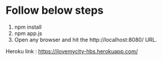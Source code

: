 # Follow below steps
1. npm install
2. npm app.js
3. Open any browser and hit the http://localhost:8080/ URL.

Heroku link : https://ilovemycity-hbs.herokuapp.com/

